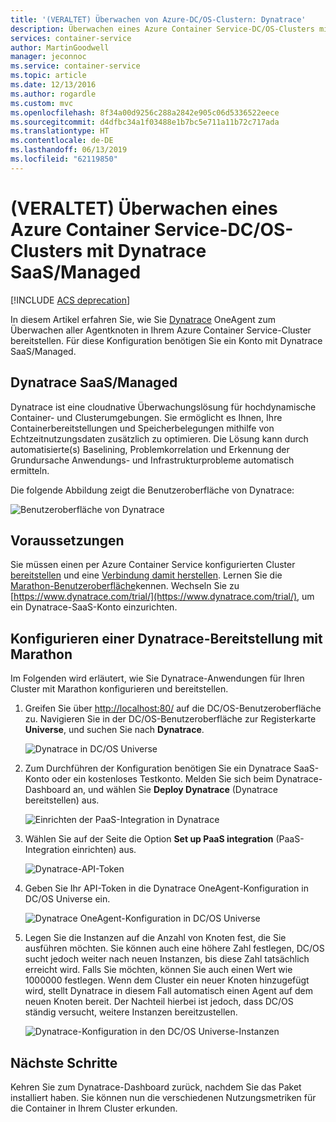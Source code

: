 ```yaml
---
title: '(VERALTET) Überwachen von Azure-DC/OS-Clustern: Dynatrace'
description: Überwachen eines Azure Container Service-DC/OS-Clusters mit Dynatrace. Bereitstellen von Dynatrace OneAgent mithilfe des DC/OS-Dashboards.
services: container-service
author: MartinGoodwell
manager: jeconnoc
ms.service: container-service
ms.topic: article
ms.date: 12/13/2016
ms.author: rogardle
ms.custom: mvc
ms.openlocfilehash: 8f34a00d9256c288a2842e905c06d5336522eece
ms.sourcegitcommit: d4dfbc34a1f03488e1b7bc5e711a11b72c717ada
ms.translationtype: HT
ms.contentlocale: de-DE
ms.lasthandoff: 06/13/2019
ms.locfileid: "62119850"
---
```

# <a name="deprecated-monitor-an-azure-container-service-dcos-cluster-with-dynatrace-saasmanaged"></a>(VERALTET) Überwachen eines Azure Container Service-DC/OS-Clusters mit Dynatrace SaaS/Managed

[!INCLUDE [ACS deprecation](../../../includes/container-service-deprecation.md)]

In diesem Artikel erfahren Sie, wie Sie [Dynatrace](https://www.dynatrace.com/) OneAgent zum Überwachen aller Agentknoten in Ihrem Azure Container Service-Cluster bereitstellen. Für diese Konfiguration benötigen Sie ein Konto mit Dynatrace SaaS/Managed. 

## <a name="dynatrace-saasmanaged"></a>Dynatrace SaaS/Managed
Dynatrace ist eine cloudnative Überwachungslösung für hochdynamische Container- und Clusterumgebungen. Sie ermöglicht es Ihnen, Ihre Containerbereitstellungen und Speicherbelegungen mithilfe von Echtzeitnutzungsdaten zusätzlich zu optimieren. Die Lösung kann durch automatisierte(s) Baselining, Problemkorrelation und Erkennung der Grundursache Anwendungs- und Infrastrukturprobleme automatisch ermitteln.

Die folgende Abbildung zeigt die Benutzeroberfläche von Dynatrace:

![Benutzeroberfläche von Dynatrace](./media/container-service-monitoring-dynatrace/dynatrace.png)

## <a name="prerequisites"></a>Voraussetzungen 
Sie müssen einen per Azure Container Service konfigurierten Cluster [bereitstellen](container-service-deployment.md) und eine [Verbindung damit herstellen](./../container-service-connect.md). Lernen Sie die [Marathon-Benutzeroberfläche](container-service-mesos-marathon-ui.md)kennen. Wechseln Sie zu [https://www.dynatrace.com/trial/](https://www.dynatrace.com/trial/), um ein Dynatrace-SaaS-Konto einzurichten.  

## <a name="configure-a-dynatrace-deployment-with-marathon"></a>Konfigurieren einer Dynatrace-Bereitstellung mit Marathon
Im Folgenden wird erläutert, wie Sie Dynatrace-Anwendungen für Ihren Cluster mit Marathon konfigurieren und bereitstellen.

1. Greifen Sie über [http://localhost:80/](http://localhost:80/) auf die DC/OS-Benutzeroberfläche zu. Navigieren Sie in der DC/OS-Benutzeroberfläche zur Registerkarte **Universe**, und suchen Sie nach **Dynatrace**.

    ![Dynatrace in DC/OS Universe](./media/container-service-monitoring-dynatrace/dynatrace-universe.png)

2. Zum Durchführen der Konfiguration benötigen Sie ein Dynatrace SaaS-Konto oder ein kostenloses Testkonto. Melden Sie sich beim Dynatrace-Dashboard an, und wählen Sie **Deploy Dynatrace** (Dynatrace bereitstellen) aus.

    ![Einrichten der PaaS-Integration in Dynatrace](./media/container-service-monitoring-dynatrace/setup-paas.png)

3. Wählen Sie auf der Seite die Option **Set up PaaS integration** (PaaS-Integration einrichten) aus. 

    ![Dynatrace-API-Token](./media/container-service-monitoring-dynatrace/api-token.png) 

4. Geben Sie Ihr API-Token in die Dynatrace OneAgent-Konfiguration in DC/OS Universe ein. 

    ![Dynatrace OneAgent-Konfiguration in DC/OS Universe](./media/container-service-monitoring-dynatrace/dynatrace-config.png)

5. Legen Sie die Instanzen auf die Anzahl von Knoten fest, die Sie ausführen möchten. Sie können auch eine höhere Zahl festlegen, DC/OS sucht jedoch weiter nach neuen Instanzen, bis diese Zahl tatsächlich erreicht wird. Falls Sie möchten, können Sie auch einen Wert wie 1000000 festlegen. Wenn dem Cluster ein neuer Knoten hinzugefügt wird, stellt Dynatrace in diesem Fall automatisch einen Agent auf dem neuen Knoten bereit. Der Nachteil hierbei ist jedoch, dass DC/OS ständig versucht, weitere Instanzen bereitzustellen.

    ![Dynatrace-Konfiguration in den DC/OS Universe-Instanzen](./media/container-service-monitoring-dynatrace/dynatrace-config2.png)

## <a name="next-steps"></a>Nächste Schritte

Kehren Sie zum Dynatrace-Dashboard zurück, nachdem Sie das Paket installiert haben. Sie können nun die verschiedenen Nutzungsmetriken für die Container in Ihrem Cluster erkunden. 